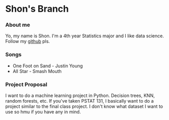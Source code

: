 # Shon's Branch

### About me
Yo, my name is Shon. I'm a 4th year Statistics major and I like data science. Follow my [github](https://github.com/Inouyesan) pls.

### Songs
* One Foot on Sand - Justin Young
* All Star - Smash Mouth

### Project Proposal
I want to do a machine learning project in Python. Decision trees, KNN, random forests, etc. If you've taken PSTAT 131, I basically want to do a project similar to the final class project. I don't know what dataset I want to use so hmu if you have any in mind.
